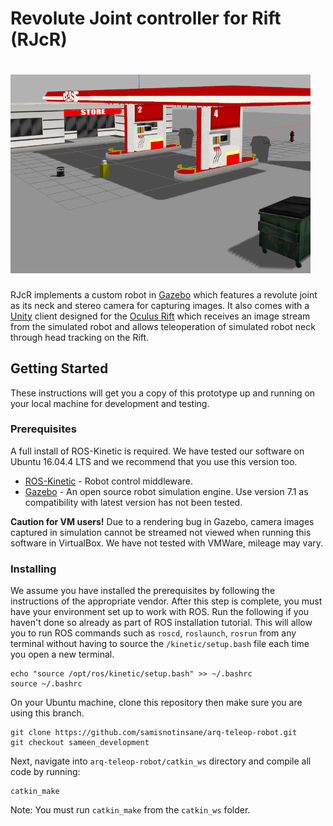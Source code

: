 # Revolute Joint controller for Rift (RJcR)

# [<img src="https://github.com/samisnotinsane/arq-teleop-robot/blob/sameen_development/screenshots/gzsim-scene-overview.png" width="480" alt ="RJcR Gazebo simulation"/>](https://github.com/samisnotinsane/arq-teleop-robot/tree/sameen_development) #

RJcR implements a custom robot in [Gazebo](http://gazebosim.org/) which features a revolute joint as its neck and stereo camera for capturing images. It also comes with a [Unity](https://unity3d.com/) client designed for the [Oculus Rift](https://www.oculus.com/rift/) which receives an image stream from the simulated robot and allows teleoperation of simulated robot neck through head tracking on the Rift.


## Getting Started
These instructions will get you a copy of this prototype up and running on your local machine for development and testing. 

### Prerequisites
A full install of ROS-Kinetic is required. We have tested our software on Ubuntu 16.04.4 LTS and we recommend that you use this version too. 

* [ROS-Kinetic](http://wiki.ros.org/kinetic) - Robot control middleware.
* [Gazebo](http://gazebosim.org/download) - An open source robot simulation engine. Use version 7.1 as compatibility with latest version has not been tested.

**Caution for VM users!**
Due to a rendering bug in Gazebo, camera images captured in simulation cannot be streamed not viewed when running this software in VirtualBox. We have not tested with VMWare, mileage may vary.


### Installing
We assume you have installed the prerequisites by following the instructions of the appropriate vendor. After this step is complete, you must have your environment set up to work with ROS. Run the following if you haven't done so already as part of ROS installation tutorial. This will allow you to run ROS commands such as `roscd`, `roslaunch`, `rosrun` from any terminal without having to source the `/kinetic/setup.bash` file each time you open a new terminal.

```
echo "source /opt/ros/kinetic/setup.bash" >> ~/.bashrc
source ~/.bashrc
```

On your Ubuntu machine, clone this repository then make sure you are using this branch.

```
git clone https://github.com/samisnotinsane/arq-teleop-robot.git
git checkout sameen_development
```

Next, navigate into `arq-teleop-robot/catkin_ws` directory and compile all code by running:

```
catkin_make
```
Note: You must run `catkin_make` from the `catkin_ws` folder.







